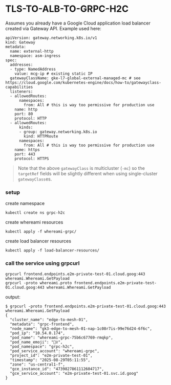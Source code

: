 # TLS-TO-ALB-TO-GRPC-H2C

Assumes you already have a Google Cloud application load balancer created via Gateway API. Example used here:
```
apiVersion: gateway.networking.k8s.io/v1
kind: Gateway
metadata:
  name: external-http
  namespace: asm-ingress
spec:
  addresses:
  - type: NamedAddress
    value: mcg-ip # existing static IP
  gatewayClassName: gke-l7-global-external-managed-mc # see https://cloud.google.com/kubernetes-engine/docs/how-to/gatewayclass-capabilities
  listeners:
  - allowedRoutes:
      namespaces:
        from: All # this is way too permissive for production use
    name: http
    port: 80
    protocol: HTTP
  - allowedRoutes:
      kinds:
      - group: gateway.networking.k8s.io
        kind: HTTPRoute
      namespaces:
        from: All # this is way too permissive for production use
    name: https
    port: 443
    protocol: HTTPS
```

> Note that the above `gatewayClass` is multicluster (`-mc`) so the `targetRef` fields will be slightly different when using single-cluster `gatewayClass`es.

### setup

create namespace
```
kubectl create ns grpc-h2c
```

create whereami resources
```
kubectl apply -f whereami-grpc/
```

create load balancer resources
```
kubectl apply -f load-balancer-resources/
```

### call the service using grpcurl

```
grpcurl frontend.endpoints.e2m-private-test-01.cloud.goog:443 whereami.Whereami.GetPayload
grpcurl -proto whereami.proto frontend.endpoints.e2m-private-test-01.cloud.goog:443 whereami.Whereami.GetPayload
```

output:
```
$ grpcurl -proto frontend.endpoints.e2m-private-test-01.cloud.goog:443 whereami.Whereami.GetPayload
{
  "cluster_name": "edge-to-mesh-01",
  "metadata": "grpc-frontend",
  "node_name": "gk3-edge-to-mesh-01-nap-1c08r7is-99e76d24-6f6c",
  "pod_ip": "10.54.0.174",
  "pod_name": "whereami-grpc-75b6c67769-rmqkp",
  "pod_name_emoji": "🏊‍♀",
  "pod_namespace": "grpc-h2c",
  "pod_service_account": "whereami-grpc",
  "project_id": "e2m-private-test-01",
  "timestamp": "2025-08-29T05:11:55",
  "zone": "us-central1-f",
  "gce_instance_id": "4739827861112604717",
  "gce_service_account": "e2m-private-test-01.svc.id.goog"
}
```